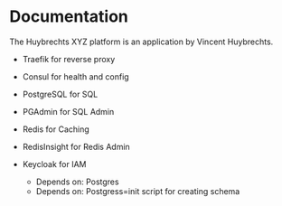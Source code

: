 # Documentation

The Huybrechts XYZ platform is an application by Vincent Huybrechts.

- Traefik for reverse proxy

- Consul for health and config

- PostgreSQL for SQL
- PGAdmin for SQL Admin

- Redis for Caching
- RedisInsight for Redis Admin

- Keycloak for IAM
  - Depends on: Postgres
  - Depends on: Postgress=init script for creating schema
